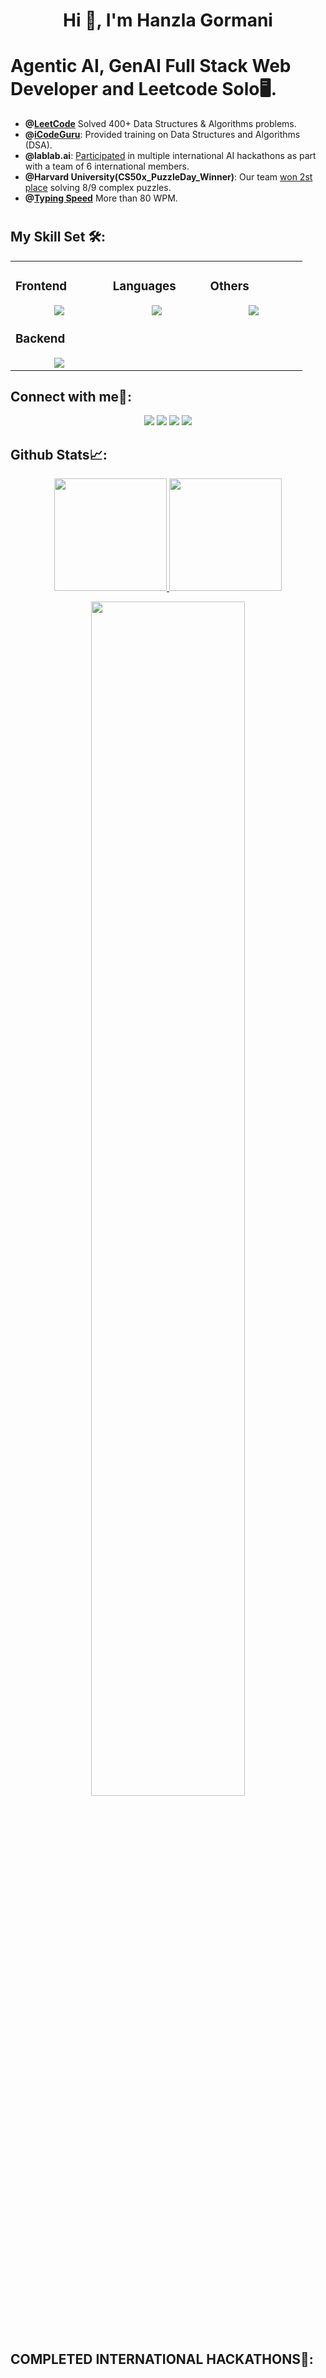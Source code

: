 

<h1 align="center">Hi 👋, I'm Hanzla Gormani</h1>

# Agentic AI, GenAI Full Stack Web Developer and Leetcode Solo🖥️.

<!-- [![LeetCode(https://img.shields.io/badge/dynamic/json?style=for-the-badge&labelColor=black&color=%23ffa116&label=Solved&query=solved&url=https%3A%2F%2Fleetcode-badge.vercel.app%2Fapi%2Fusers%2Farham_ansari11&logo=leetcode&logoColor=yellow)](https://leetcode.com/arham_ansari11/)

-->


<!-- Bio -->
<!-- - **@[GitHub](https://committers.top/pakistan)** One of the most active contributors on GitHub in Pakistan, ranking **[7th](https://committers.top/pakistan#arhamansari11)**. -->
- **@[LeetCode](https://leetcode.com/u/hanzlakhan/)** Solved 400+ Data Structures & Algorithms problems.
- **@[iCodeGuru](https://linkedin.com/company/icode-guru/)**: Provided training on Data Structures and Algorithms (DSA).
- **@lablab.ai**: [Participated](https://lablab.ai/u/@muhammad_hanzla_451) in multiple international AI hackathons as part with a team of 6 international members.
- **@Harvard University(CS50x_PuzzleDay_Winner)**: Our team [won 2st place](https://www.linkedin.com/posts/muhammad-hanzla-787081279_cs50-puzzleday-problemsolving-activity-7184118329882669056-PHOu?utm_source=share&utm_medium=member_desktop) solving 8/9 complex
puzzles.
- **@[Typing Speed](https://www.linkedin.com/posts/muhammad-hanzla-787081279_typingspeed-motivation-growth-activity-7287875380001017856-9jOz?utm_source=share&utm_medium=member_desktop&rcm=ACoAAEPR4xcBYfDwpVMEj0JnLgYIEmF1WQqohlE)** More than 80 WPM.

#

## My Skill Set 🛠️:

<table><tr><td valign="top" width="25%">

### Frontend  
<a href="https://github.com/hanzlikhan">
<div align="center">  
       <img src="https://skillicons.dev/icons?i=html,css,bootstrap,tailwind,js,react,materialui&perline=4" /> 
</div>
</a>

### Backend  
<a href="https://github.com/hanzlikhan">
<div align="center">   
      <img src="https://skillicons.dev/icons?i=php,mysql,firebase,nodejs,express,mongodb&perline=4" /> 
</div>
</a>
</td><td valign="top" width="25%">
    
### Languages
<a href="https://github.com/hanzlikhan">
<div align="center">
       <img src="https://skillicons.dev/icons?i=js,php,cpp,java,python,&perline=4" /> 
</div>
</a>

</td><td valign="top" width="25%">
  
### Others
<a href="https://github.com/hanzlikhan">
<div align="center">
       <img src="https://skillicons.dev/icons?i=git,github,npm,figma,vscode,postman,netlify,vite,vercel,heroku,discord,stackoverflow,vscodeqt&perline=4" /> 
</div>
</a>
</td>
</tr></table>

 ## Connect with me🤝:
<div align="center">
    <a href="https://www.linkedin.com/in/muhammad-hanzla-787081279/" target="_blank"><img src="https://img.shields.io/badge/-Muhammad%20Hanzla-0077B5?style=flat&logo=Linkedin&logoColor=white"/></a>
    <a target="_blank" href="mailto:arham96100@gmail.com"><img src="https://img.shields.io/badge/-khangormani79@gmail.com-D14836?style=flat&logo=Gmail&logoColor=white"/></a>
    <a href="https://leetcode.com/u/hanzlakhan/" target="_blank"><img src="https://img.shields.io/badge/-Muhammad%20Hanzla-FFA116?style=flat&logo=LeetCode&logoColor=white"/></a>
    <a href="https://lablab.ai/u/@muhammad_hanzla_451" target="_blank"><img src="https://img.shields.io/badge/-LabLab Profile-3B5998?style=flat&logo=LabLab&logoColor=white"/></a>
</div>



 ## Github Stats📈:
<p align="center">
    <a href="https://github.com/hanzlikhan">
<img height="180em" src="https://github-readme-stats-git-masterrstaa-rickstaa.vercel.app/api?username=hanzlikhan&show_icons=true&theme=algolia&include_all_commits=true&count_private=true&hide_border=true"/>
        <img height="180em" src="https://github-readme-stats-eight-theta.vercel.app/api/top-langs/?username=hanzlikhan&langs_count=12&layout=compact&langs_count=8&theme=algolia&include_all_commits=true&count_private=true&hide_border=true" />
    </a>
</p>

 <p align="center">
   <a href="https://github.com/hanzlikhan"> 
     <img width="70%" src="https://github-readme-streak-stats.herokuapp.com/?user=hanzlikhan&theme=algolia&hide_border=true" /> 
   </a>  
 </p>

<br>

#

<!-- <div align="center">
  <a href="https://github.com/arhamansari11">
    <img src="https://quotes-github-readme.vercel.app/api?theme=dark">
  </a>
 </div> -->

## COMPLETED INTERNATIONAL HACKATHONS🥇:


  <!-- &nbsp; &nbsp;
  <a href="https://lablab.ai/event/monday-ai-app-hackathon/simons-strike-team/monday-ai-assistant">
     <img src="https://github.com/DonGuillotine/DonGuillotine/assets/89584431/90917306-1f50-46e4-a8b9-2b9981d444a5" width="400">
  </a>
   &nbsp; &nbsp;
  <a href="https://lablab.ai/event/ai-agents-hackathon-2/viral-cuts/viral-clips">
     <img src="https://github.com/DonGuillotine/DonGuillotine/assets/89584431/62cf67c7-6df6-4337-809a-8fd2e102b748" width="400">
  </a>
   &nbsp; &nbsp;
  <a href="https://lablab.ai/event/monday-ai-app-hackathon/simons-strike-team/monday-ai-assistant">
     <img src="https://github.com/DonGuillotine/DonGuillotine/assets/89584431/cb2e560f-5ac1-45a2-ada8-ea7681b7be34" width="400">
  </a> -->
</p>



#

